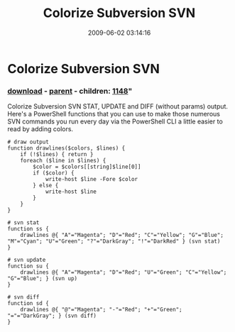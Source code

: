 ﻿---
pid:            1143
parent:         1142
children:       1148
poster:         Bishop
title:          Colorize Subversion SVN
date:           2009-06-02 03:14:16
format:         posh
---

# Colorize Subversion SVN

### [download](1143.ps1) - [parent](1142.md) - children: [1148](1148.md)"

Colorize Subversion SVN STAT, UPDATE and DIFF (without params) output.
Here's a PowerShell functions that you can use to make those numerous SVN commands you run every day via the PowerShell CLI a little easier to read by adding colors.

```posh
# draw output
function drawlines($colors, $lines) {
	if (!$lines) { return }
	foreach ($line in $lines) {
		$color = $colors[[string]$line[0]]
		if ($color) {
			write-host $line -Fore $color
		} else {
			write-host $line
		}
	}
}

# svn stat
function ss {
	drawlines @{ "A"="Magenta"; "D"="Red"; "C"="Yellow"; "G"="Blue"; "M"="Cyan"; "U"="Green"; "?"="DarkGray"; "!"="DarkRed" } (svn stat)
}

# svn update
function su {
	drawlines @{ "A"="Magenta"; "D"="Red"; "U"="Green"; "C"="Yellow"; "G"="Blue"; } (svn up)
}

# svn diff
function sd {
	drawlines @{ "@"="Magenta"; "-"="Red"; "+"="Green"; "="="DarkGray"; } (svn diff)
}
```
